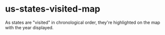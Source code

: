 # us-states-visited-map
As states are "visited" in chronological order, they're highlighted on the map with the year displayed.
